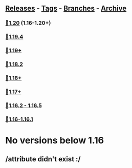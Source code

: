## [Releases](https://github.com/InfamousMusicify/1.8-Combat/releases/) - [Tags](https://github.com/InfamousMusicify/1.8-Combat/tags/) - [Branches](https://github.com/InfamousMusicify/1.8-Combat/branches) - [Archive](https://github.com/InfamousMusicify/1.8-Combat/releases/tag/Archive)       


### [🔗1.20](https://github.com/InfamousMusicify/1.8-Combat/releases/download/1.20/1.8_Combat_V1.0.3-1.20.zip) (1.16-1.20+)      

### [🔗1.19.4](https://github.com/InfamousMusicify/1.8-Combat/releases/download/1.19.4/1.8_Combat_V1.0.2-1.19.4.zip)     
### [🔗1.19+](https://github.com/InfamousMusicify/1.8-Combat/releases/download/1.19/1.8_Combat_V1.0.2-1.19.zip)   

### [🔗1.18.2](https://github.com/InfamousMusicify/1.8-Combat/releases/download/1.18.2/1.8_Combat_V1.0.2-1.18.2.zip)   
### [🔗1.18+](https://github.com/InfamousMusicify/1.8-Combat/releases/download/1.18/1.8_Combat_V1.0.2-1.18.zip)   

### [🔗1.17+](https://github.com/InfamousMusicify/1.8-Combat/releases/download/1.17/1.8_Combat_V1.0.2-1.17.zip)    

### [🔗1.16.2 - 1.16.5](https://github.com/InfamousMusicify/1.8-Combat/releases/download/1.16.2/1.8_Combat_V1.0.2-1.16.2.zip)    

### [🔗1.16-1.16.1](https://github.com/InfamousMusicify/1.8-Combat/releases/download/1.15%E2%80%931.16.1/1.8_Combat_V1.0.2-1.16.zip)    

# No versions below 1.16  
## /attribute didn't exist :/

